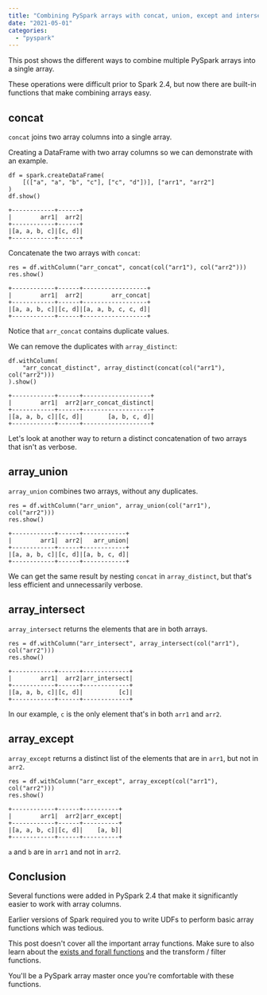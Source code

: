 ```yaml
---
title: "Combining PySpark arrays with concat, union, except and intersect"
date: "2021-05-01"
categories: 
  - "pyspark"
---
```


This post shows the different ways to combine multiple PySpark arrays into a single array.

These operations were difficult prior to Spark 2.4, but now there are built-in functions that make combining arrays easy.

## concat

`concat` joins two array columns into a single array.

Creating a DataFrame with two array columns so we can demonstrate with an example.

```
df = spark.createDataFrame(
    [(["a", "a", "b", "c"], ["c", "d"])], ["arr1", "arr2"]
)
df.show()
```

```
+------------+------+
|        arr1|  arr2|
+------------+------+
|[a, a, b, c]|[c, d]|
+------------+------+
```

Concatenate the two arrays with `concat`:

```
res = df.withColumn("arr_concat", concat(col("arr1"), col("arr2")))
res.show()
```

```
+------------+------+------------------+
|        arr1|  arr2|        arr_concat|
+------------+------+------------------+
|[a, a, b, c]|[c, d]|[a, a, b, c, c, d]|
+------------+------+------------------+
```

Notice that `arr_concat` contains duplicate values.

We can remove the duplicates with `array_distinct`:

```
df.withColumn(
    "arr_concat_distinct", array_distinct(concat(col("arr1"), col("arr2")))
).show()
```

```
+------------+------+-------------------+
|        arr1|  arr2|arr_concat_distinct|
+------------+------+-------------------+
|[a, a, b, c]|[c, d]|       [a, b, c, d]|
+------------+------+-------------------+
```

Let's look at another way to return a distinct concatenation of two arrays that isn't as verbose.

## array\_union

`array_union` combines two arrays, without any duplicates.

```
res = df.withColumn("arr_union", array_union(col("arr1"), col("arr2")))
res.show()
```

```
+------------+------+------------+
|        arr1|  arr2|   arr_union|
+------------+------+------------+
|[a, a, b, c]|[c, d]|[a, b, c, d]|
+------------+------+------------+
```

We can get the same result by nesting `concat` in `array_distinct`, but that's less efficient and unnecessarily verbose.

## array\_intersect

`array_intersect` returns the elements that are in both arrays.

```
res = df.withColumn("arr_intersect", array_intersect(col("arr1"), col("arr2")))
res.show()
```

```
+------------+------+-------------+
|        arr1|  arr2|arr_intersect|
+------------+------+-------------+
|[a, a, b, c]|[c, d]|          [c]|
+------------+------+-------------+
```

In our example, `c` is the only element that's in both `arr1` and `arr2`.

## array\_except

`array_except` returns a distinct list of the elements that are in `arr1`, but not in `arr2`.

```
res = df.withColumn("arr_except", array_except(col("arr1"), col("arr2")))
res.show()
```

```
+------------+------+----------+
|        arr1|  arr2|arr_except|
+------------+------+----------+
|[a, a, b, c]|[c, d]|    [a, b]|
+------------+------+----------+
```

`a` and `b` are in `arr1` and not in `arr2`.

## Conclusion

Several functions were added in PySpark 2.4 that make it significantly easier to work with array columns.

Earlier versions of Spark required you to write UDFs to perform basic array functions which was tedious.

This post doesn't cover all the important array functions. Make sure to also learn about the [exists and forall functions](https://mungingdata.com/pyspark/exists-forall-any-all-array/) and the transform / filter functions.

You'll be a PySpark array master once you're comfortable with these functions.
